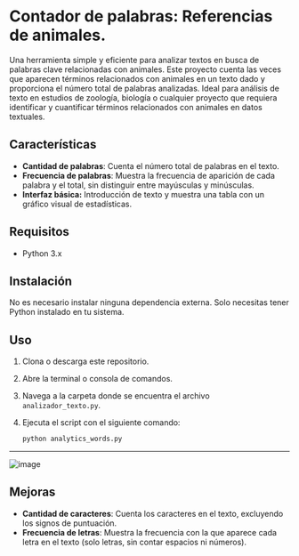 # Contador de palabras: Referencias de animales.

Una herramienta simple y eficiente para analizar textos en busca de palabras clave relacionadas con animales. Este proyecto cuenta las veces que aparecen términos relacionados con animales en un texto dado y proporciona el número total de palabras analizadas. Ideal para análisis de texto en estudios de zoología, biología o cualquier proyecto que requiera identificar y cuantificar términos relacionados con animales en datos textuales.

## Características

- **Cantidad de palabras**: Cuenta el número total de palabras en el texto.
- **Frecuencia de palabras**: Muestra la frecuencia de aparición de cada palabra y el total, sin distinguir entre mayúsculas y minúsculas.
- **Interfaz básica:** Introducción de texto y muestra una tabla con un gráfico visual de estadísticas.

## Requisitos

- Python 3.x

## Instalación

No es necesario instalar ninguna dependencia externa. Solo necesitas tener Python instalado en tu sistema.



## Uso

1. Clona o descarga este repositorio.
2. Abre la terminal o consola de comandos.
3. Navega a la carpeta donde se encuentra el archivo `analizador_texto.py`.
4. Ejecuta el script con el siguiente comando:

   ```bash
   python analytics_words.py
---
![image](https://github.com/user-attachments/assets/d158f583-1b22-4db5-8fb5-1325b61c860c)


## Mejoras
- **Cantidad de caracteres**: Cuenta los caracteres en el texto, excluyendo los signos de puntuación.
- **Frecuencia de letras**: Muestra la frecuencia con la que aparece cada letra en el texto (solo letras, sin contar espacios ni números).
